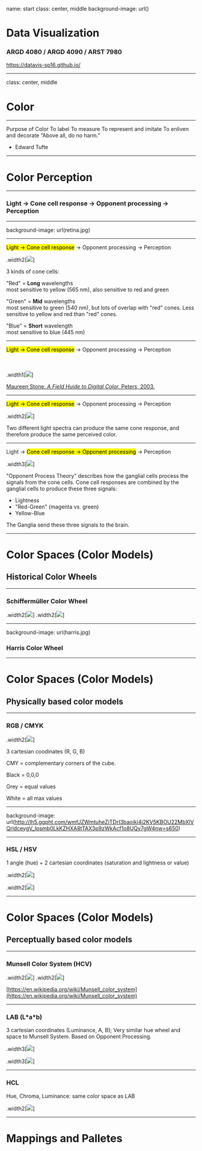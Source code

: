 name: start
class: center, middle
background-image: url()

# Data Visualization
                
### ARGD 4080 / ARGD 4090 / ARST 7980

<https://datavis-sp16.github.io/>

---
class: center, middle

# Color

---

Purpose of ColorTo labelTo measureTo represent and imitate To enliven and decorate“Above all, do no harm.”- Edward Tufte

---

# Color Perception

---

### Light &rarr; Cone cell response &rarr; Opponent processing &rarr; Perception

---

background-image: url(retina.jpg)

---

<mark>Light &rarr; Cone cell response</mark> &rarr; Opponent processing &rarr; Perception

.width2[![](https://upload.wikimedia.org/wikipedia/commons/0/04/Cone-fundamentals-with-srgb-spectrum.svg)]

3 kinds of cone cells:  

"Red" = **Long** wavelengths  
most sensitive to yellow (565 nm), also sensitive to red and green


"Green" = **Mid** wavelengths  
most sensitive to green (540 nm), but lots of overlap with "red" cones. Less sensitive to yellow and red than "red" cones.  


"Blue" = **Short** wavelength  
most sensitive to blue (445 nm)

---

<mark>Light &rarr; Cone cell response</mark> &rarr; Opponent processing &rarr; Perception

<br><br>
.width1[![](coneresponse.png)]

[Maureen Stone. *A Field Huide to Digital Color.* Peters, 2003.](http://www.amazon.com/gp/product/1568811616/qid=1137018573/sr=2-1/ref=pd_bbs_b_2_1/102-3650979-5932915?s=books&v=glance&n=283155)

---

<mark>Light &rarr; Cone cell response</mark> &rarr; Opponent processing &rarr; Perception

.width2[![](spectra.png)]

Two different light spectra can produce the same cone response, and therefore produce the same perceived color.

---

Light &rarr; <mark>Cone cell response &rarr; Opponent processing</mark> &rarr; Perception

.width3[![](oponent.svg)]

"Opponent Process Theory" describes how the ganglial cells process the signals from the cone cells.  Cone cell responses are combined by the ganglial cells to produce these three signals:  

- Lightness  
- "Red-Green" (magenta vs. green)  
- Yellow-Blue

The Ganglia send these three signals to the brain.

---

# Color Spaces (Color Models)

## Historical Color Wheels

---

### Schiffermüller Color Wheel

.width2[![](schiffermueller.jpg)]
.width2[![](http://www.texample.net/media/tikz/examples/PNG/rgb-color-mixing.png)]

---

background-image: url(harris.jpg)

### Harris Color Wheel

---

# Color Spaces (Color Models)

## Physically based color models 

---

### RGB / CMYK

.width2[![](colorcube.png)]

3 cartesian coodinates (R, G, B)

CMY = complementary corners of the cube.

Black = 0,0,0

Grey = equal values

White = all max values

---

background-image: url(http://lh5.ggpht.com/wmfJZWmtuheZiTDrI3baoiki4j2KV5KBOU22MbXlVQrldceygV_Ipsmb0LkKZHXA8tTAX3p9zWkAcf1o8UQy7gW4nw=s650)

---

### HSL / HSV

1 angle (hue) + 2 cartesian coordinates (saturation and lightness or value)

.width2[![](http://www.texample.net/media/tikz/examples/PNG/rgb-color-mixing.png)]

.width2[![](HSL-HSV.png)]

---

# Color Spaces (Color Models)

## Perceptually based color models 

---

### Munsell Color System (HCV)

.width2[![](http://www.handprint.com/HP/WCL/IMG/munsell.gif)]
.width2[![](http://media-2.web.britannica.com/eb-media/35/105435-004-D3E92317.jpg)]

[https://en.wikipedia.org/wiki/Munsell_color_system](https://en.wikipedia.org/wiki/Munsell_color_system)

---

### LAB (L\*a\*b)

3 cartesian coordinates (Luminance, A, B); Very similar hue wheel and space to Munsell System.  Based on Opponent Processing.

.width3[![](https://developer.apple.com/library/mac/documentation/Cocoa/Conceptual/DrawColor/Concepts/Art/csl02.gif)]

.width3[![](http://www.dubayrox.com/images/cielabpng.png)]

---

### HCL

Hue, Chroma, Luminance: same color space as LAB 

.width2[![](https://upload.wikimedia.org/wikipedia/commons/b/b3/HSL_color_solid_dblcone_chroma_gray.png)]

---

# Mappings and Palletes

